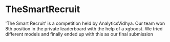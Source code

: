 # TheSmartRecruit
'The Smart Recruit' is a competition held by AnalyticsVidhya.  Our team won 8th position in the private leaderboard with the help of a xgboost.  We tried different models and finally ended up with this as our final submission 

